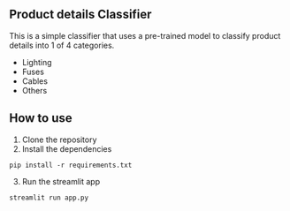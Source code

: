## Product details Classifier

This is a simple classifier that uses a pre-trained model to classify product details into 1 of 4 categories.
- Lighting
- Fuses
- Cables
- Others

## How to use

1. Clone the repository
2. Install the dependencies
```
pip install -r requirements.txt
```
3. Run the streamlit app
```
streamlit run app.py
```
